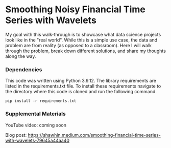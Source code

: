# Smoothing Noisy Financial Time Series with Wavelets

My goal with this walk-through is to showcase what data science projects look like in the "real world". While this is a simple use case, the data and problem are from reality (as opposed to a classroom). Here I will walk through the problem, break down different solutions, and share my thoughts along the way.

### Dependencies

This code was written using Python 3.9.12. The library requirements are listed in the requirements.txt file. To install these requirements navigate to the directory where this code is cloned and run the following command.

```pip install -r requirements.txt```

### Supplemental Materials

YouTube video: coming soon

Blog post: https://shawhin.medium.com/smoothing-financial-time-series-with-wavelets-79645a44aa40
